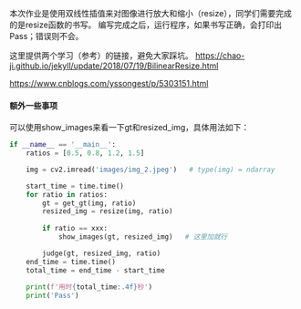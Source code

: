 本次作业是使用双线性插值来对图像进行放大和缩小（resize），同学们需要完成的是resize函数的书写。
编写完成之后，运行程序，如果书写正确，会打印出Pass；错误则不会。

这里提供两个学习（参考）的链接，避免大家踩坑。
<https://chao-ji.github.io/jekyll/update/2018/07/19/BilinearResize.html>

<https://www.cnblogs.com/yssongest/p/5303151.html>

#### 额外一些事项

可以使用show_images来看一下gt和resized_img，具体用法如下：

```python
if __name__ == '__main__':
    ratios = [0.5, 0.8, 1.2, 1.5]

    img = cv2.imread('images/img_2.jpeg')   # type(img) = ndarray

    start_time = time.time()
    for ratio in ratios:
        gt = get_gt(img, ratio)
        resized_img = resize(img, ratio)
        
        if ratio == xxx:
        	show_images(gt, resized_img)   # 这里加就行

        judge(gt, resized_img, ratio)
    end_time = time.time()
    total_time = end_time - start_time
    
    print(f'用时{total_time:.4f}秒')
    print('Pass')
```

